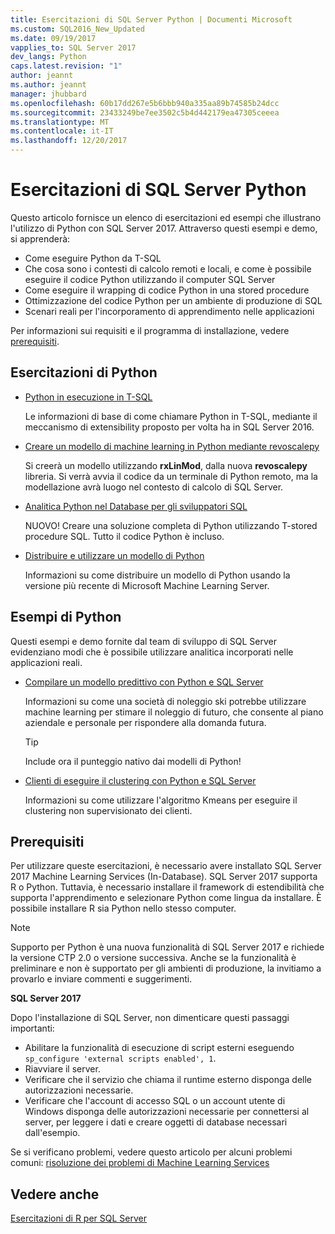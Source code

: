 ```yaml
---
title: Esercitazioni di SQL Server Python | Documenti Microsoft
ms.custom: SQL2016_New_Updated
ms.date: 09/19/2017
vapplies_to: SQL Server 2017
dev_langs: Python
caps.latest.revision: "1"
author: jeannt
ms.author: jeannt
manager: jhubbard
ms.openlocfilehash: 60b17dd267e5b6bbb940a335aa89b74585b24dcc
ms.sourcegitcommit: 23433249be7ee3502c5b4d442179ea47305ceeea
ms.translationtype: MT
ms.contentlocale: it-IT
ms.lasthandoff: 12/20/2017
---
```

# <a name="sql-server-python-tutorials"></a>Esercitazioni di SQL Server Python

Questo articolo fornisce un elenco di esercitazioni ed esempi che illustrano l'utilizzo di Python con SQL Server 2017. Attraverso questi esempi e demo, si apprenderà:

+ Come eseguire Python da T-SQL
+ Che cosa sono i contesti di calcolo remoti e locali, e come è possibile eseguire il codice Python utilizzando il computer SQL Server
+ Come eseguire il wrapping di codice Python in una stored procedure
+ Ottimizzazione del codice Python per un ambiente di produzione di SQL
+ Scenari reali per l'incorporamento di apprendimento nelle applicazioni

Per informazioni sui requisiti e il programma di installazione, vedere [prerequisiti](#bkmk_Prerequisites).

## <a name="bkmk_pythontutorials"></a>Esercitazioni di Python

+ [Python in esecuzione in T-SQL](run-python-using-t-sql.md)

   Le informazioni di base di come chiamare Python in T-SQL, mediante il meccanismo di extensibility proposto per volta ha in SQL Server 2016.

+ [Creare un modello di machine learning in Python mediante revoscalepy](use-python-revoscalepy-to-create-model.md)

   Si creerà un modello utilizzando **rxLinMod**, dalla nuova **revoscalepy** libreria. Si verrà avvia il codice da un terminale di Python remoto, ma la modellazione avrà luogo nel contesto di calcolo di SQL Server.

+ [Analitica Python nel Database per gli sviluppatori SQL](sqldev-in-database-python-for-sql-developers.md)

  NUOVO! Creare una soluzione completa di Python utilizzando T-stored procedure SQL. Tutto il codice Python è incluso.

+ [Distribuire e utilizzare un modello di Python](..\python\publish-consume-python-code.md)

  Informazioni su come distribuire un modello di Python usando la versione più recente di Microsoft Machine Learning Server.

## <a name="python-samples"></a>Esempi di Python

Questi esempi e demo fornite dal team di sviluppo di SQL Server evidenziano modi che è possibile utilizzare analitica incorporati nelle applicazioni reali.

+ [Compilare un modello predittivo con Python e SQL Server](https://microsoft.github.io/sql-ml-tutorials/python/rentalprediction/)

  Informazioni su come una società di noleggio ski potrebbe utilizzare machine learning per stimare il noleggio di futuro, che consente al piano aziendale e personale per rispondere alla domanda futura.

  > [!TIP]
  > Include ora il punteggio nativo dai modelli di Python!

+ [Clienti di eseguire il clustering con Python e SQL Server](https://microsoft.github.io/sql-ml-tutorials/python/customerclustering/)

    Informazioni su come utilizzare l'algoritmo Kmeans per eseguire il clustering non supervisionato dei clienti.

## <a name="bkmk_Prerequisites"></a>Prerequisiti

Per utilizzare queste esercitazioni, è necessario avere installato SQL Server 2017 Machine Learning Services (In-Database). SQL Server 2017 supporta R o Python. Tuttavia, è necessario installare il framework di estendibilità che supporta l'apprendimento e selezionare Python come lingua da installare. È possibile installare R sia Python nello stesso computer.

> [!NOTE]
>
> Supporto per Python è una nuova funzionalità di SQL Server 2017 e richiede la versione CTP 2.0 o versione successiva. Anche se la funzionalità è preliminare e non è supportato per gli ambienti di produzione, la invitiamo a provarlo e inviare commenti e suggerimenti.

**SQL Server 2017**

Dopo l'installazione di SQL Server, non dimenticare questi passaggi importanti:

+ Abilitare la funzionalità di esecuzione di script esterni eseguendo `sp_configure 'external scripts enabled', 1`.
+ Riavviare il server.
+ Verificare che il servizio che chiama il runtime esterno disponga delle autorizzazioni necessarie.
+ Verificare che l'account di accesso SQL o un account utente di Windows disponga delle autorizzazioni necessarie per connettersi al server, per leggere i dati e creare oggetti di database necessari dall'esempio.

Se si verificano problemi, vedere questo articolo per alcuni problemi comuni: [risoluzione dei problemi di Machine Learning Services](../machine-learning-troubleshooting-faq.md)

## <a name="see-also"></a>Vedere anche

[Esercitazioni di R per SQL Server](sql-server-r-tutorials.md)
